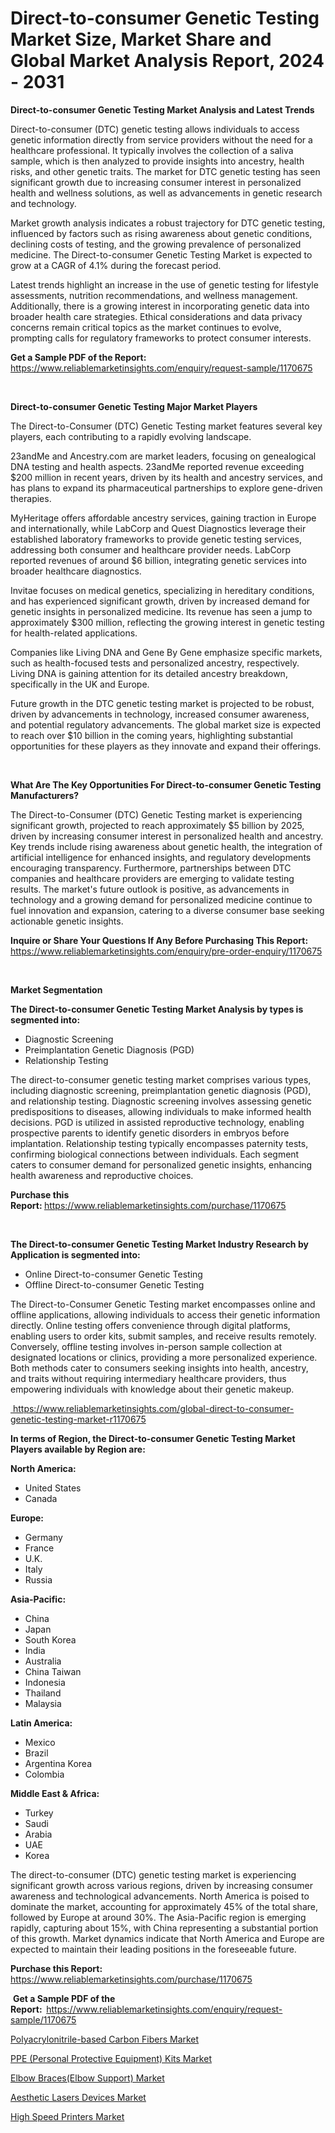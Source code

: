 <p><h1>Direct-to-consumer Genetic Testing Market Size, Market Share and Global Market Analysis Report, 2024 - 2031</h1></p><p><strong>Direct-to-consumer Genetic Testing Market Analysis and Latest Trends</strong></p>
<p><p>Direct-to-consumer (DTC) genetic testing allows individuals to access genetic information directly from service providers without the need for a healthcare professional. It typically involves the collection of a saliva sample, which is then analyzed to provide insights into ancestry, health risks, and other genetic traits. The market for DTC genetic testing has seen significant growth due to increasing consumer interest in personalized health and wellness solutions, as well as advancements in genetic research and technology.</p><p>Market growth analysis indicates a robust trajectory for DTC genetic testing, influenced by factors such as rising awareness about genetic conditions, declining costs of testing, and the growing prevalence of personalized medicine. The Direct-to-consumer Genetic Testing Market is expected to grow at a CAGR of 4.1% during the forecast period. </p><p>Latest trends highlight an increase in the use of genetic testing for lifestyle assessments, nutrition recommendations, and wellness management. Additionally, there is a growing interest in incorporating genetic data into broader health care strategies. Ethical considerations and data privacy concerns remain critical topics as the market continues to evolve, prompting calls for regulatory frameworks to protect consumer interests.</p></p>
<p><strong>Get a Sample PDF of the Report:&nbsp;</strong> <a href="https://www.reliablemarketinsights.com/enquiry/request-sample/1170675?utm_campaign=1572&utm_medium=2&utm_source=Github&utm_content=ia&utm_term=30102024&utm_id=direct-to-consumer-genetic-testing">https://www.reliablemarketinsights.com/enquiry/request-sample/1170675</a></p>
<p>&nbsp;</p>
<p><strong>Direct-to-consumer Genetic Testing Major Market Players</strong></p>
<p><p>The Direct-to-Consumer (DTC) Genetic Testing market features several key players, each contributing to a rapidly evolving landscape.</p><p>23andMe and Ancestry.com are market leaders, focusing on genealogical DNA testing and health aspects. 23andMe reported revenue exceeding $200 million in recent years, driven by its health and ancestry services, and has plans to expand its pharmaceutical partnerships to explore gene-driven therapies.</p><p>MyHeritage offers affordable ancestry services, gaining traction in Europe and internationally, while LabCorp and Quest Diagnostics leverage their established laboratory frameworks to provide genetic testing services, addressing both consumer and healthcare provider needs. LabCorp reported revenues of around $6 billion, integrating genetic services into broader healthcare diagnostics.</p><p>Invitae focuses on medical genetics, specializing in hereditary conditions, and has experienced significant growth, driven by increased demand for genetic insights in personalized medicine. Its revenue has seen a jump to approximately $300 million, reflecting the growing interest in genetic testing for health-related applications.</p><p>Companies like Living DNA and Gene By Gene emphasize specific markets, such as health-focused tests and personalized ancestry, respectively. Living DNA is gaining attention for its detailed ancestry breakdown, specifically in the UK and Europe.</p><p>Future growth in the DTC genetic testing market is projected to be robust, driven by advancements in technology, increased consumer awareness, and potential regulatory advancements. The global market size is expected to reach over $10 billion in the coming years, highlighting substantial opportunities for these players as they innovate and expand their offerings.</p></p>
<p>&nbsp;</p>
<p><strong>What Are The Key Opportunities For Direct-to-consumer Genetic Testing Manufacturers?</strong></p>
<p><p>The Direct-to-Consumer (DTC) Genetic Testing market is experiencing significant growth, projected to reach approximately $5 billion by 2025, driven by increasing consumer interest in personalized health and ancestry. Key trends include rising awareness about genetic health, the integration of artificial intelligence for enhanced insights, and regulatory developments encouraging transparency. Furthermore, partnerships between DTC companies and healthcare providers are emerging to validate testing results. The market's future outlook is positive, as advancements in technology and a growing demand for personalized medicine continue to fuel innovation and expansion, catering to a diverse consumer base seeking actionable genetic insights.</p></p>
<p><strong>Inquire or Share Your Questions If Any Before Purchasing This Report:</strong> <a href="https://www.reliablemarketinsights.com/enquiry/pre-order-enquiry/1170675?utm_campaign=1572&utm_medium=2&utm_source=Github&utm_content=ia&utm_term=30102024&utm_id=direct-to-consumer-genetic-testing">https://www.reliablemarketinsights.com/enquiry/pre-order-enquiry/1170675</a></p>
<p>&nbsp;</p>
<p><strong>Market Segmentation</strong></p>
<p><strong>The Direct-to-consumer Genetic Testing Market Analysis by types is segmented into:</strong></p>
<p><ul><li>Diagnostic Screening</li><li>Preimplantation Genetic Diagnosis (PGD)</li><li>Relationship Testing</li></ul></p>
<p><p>The direct-to-consumer genetic testing market comprises various types, including diagnostic screening, preimplantation genetic diagnosis (PGD), and relationship testing. Diagnostic screening involves assessing genetic predispositions to diseases, allowing individuals to make informed health decisions. PGD is utilized in assisted reproductive technology, enabling prospective parents to identify genetic disorders in embryos before implantation. Relationship testing typically encompasses paternity tests, confirming biological connections between individuals. Each segment caters to consumer demand for personalized genetic insights, enhancing health awareness and reproductive choices.</p></p>
<p><strong>Purchase this Report:&nbsp;</strong><a href="https://www.reliablemarketinsights.com/purchase/1170675?utm_campaign=1572&utm_medium=2&utm_source=Github&utm_content=ia&utm_term=30102024&utm_id=direct-to-consumer-genetic-testing">https://www.reliablemarketinsights.com/purchase/1170675</a></p>
<p>&nbsp;</p>
<p><strong>The Direct-to-consumer Genetic Testing Market Industry Research by Application is segmented into:</strong></p>
<p><ul><li>Online Direct-to-consumer Genetic Testing</li><li>Offline Direct-to-consumer Genetic Testing</li></ul></p>
<p><p>The Direct-to-Consumer Genetic Testing market encompasses online and offline applications, allowing individuals to access their genetic information directly. Online testing offers convenience through digital platforms, enabling users to order kits, submit samples, and receive results remotely. Conversely, offline testing involves in-person sample collection at designated locations or clinics, providing a more personalized experience. Both methods cater to consumers seeking insights into health, ancestry, and traits without requiring intermediary healthcare providers, thus empowering individuals with knowledge about their genetic makeup.</p></p>
<p><a href="https://www.reliablemarketinsights.com/global-direct-to-consumer-genetic-testing-market-r1170675?utm_campaign=1572&utm_medium=2&utm_source=Github&utm_content=ia&utm_term=30102024&utm_id=direct-to-consumer-genetic-testing">&nbsp;https://www.reliablemarketinsights.com/global-direct-to-consumer-genetic-testing-market-r1170675</a></p>
<p><strong>In terms of Region, the Direct-to-consumer Genetic Testing Market Players available by Region are:</strong></p>
<p>
    <p> <strong> North America: </strong>
        <ul>
            <li>United States</li>
            <li>Canada</li>
        </ul>
        </p> 
    <p> <strong> Europe: </strong>
        <ul>
            <li>Germany</li>
            <li>France</li>
            <li>U.K.</li>
            <li>Italy</li>
            <li>Russia</li>
        </ul>
        </p> 
    <p> <strong> Asia-Pacific: </strong>
        <ul>
            <li>China</li>
            <li>Japan</li>
            <li>South Korea</li>
            <li>India</li>
            <li>Australia</li>
            <li>China Taiwan</li>
            <li>Indonesia</li>
            <li>Thailand</li>
            <li>Malaysia</li>
        </ul>
        </p> 
    <p> <strong> Latin America: </strong>
        <ul>
            <li>Mexico</li>
            <li>Brazil</li>
            <li>Argentina Korea</li>
            <li>Colombia</li>
        </ul>
        </p> 
    <p> <strong> Middle East & Africa: </strong>
        <ul>
            <li>Turkey</li>
            <li>Saudi</li>
            <li>Arabia</li>
            <li>UAE</li>
            <li>Korea</li>
        </ul>
    </p>
    </p>
<p><p>The direct-to-consumer (DTC) genetic testing market is experiencing significant growth across various regions, driven by increasing consumer awareness and technological advancements. North America is poised to dominate the market, accounting for approximately 45% of the total share, followed by Europe at around 30%. The Asia-Pacific region is emerging rapidly, capturing about 15%, with China representing a substantial portion of this growth. Market dynamics indicate that North America and Europe are expected to maintain their leading positions in the foreseeable future.</p></p>
<p><strong>Purchase this Report: </strong><a href="https://www.reliablemarketinsights.com/purchase/1170675?utm_campaign=1572&utm_medium=2&utm_source=Github&utm_content=ia&utm_term=30102024&utm_id=direct-to-consumer-genetic-testing">https://www.reliablemarketinsights.com/purchase/1170675</a></p>
<p>&nbsp;<strong>Get a Sample PDF of the Report:&nbsp;&nbsp;</strong><a href="https://www.reliablemarketinsights.com/enquiry/request-sample/1170675?utm_campaign=1572&utm_medium=2&utm_source=Github&utm_content=ia&utm_term=30102024&utm_id=direct-to-consumer-genetic-testing">https://www.reliablemarketinsights.com/enquiry/request-sample/1170675</a></p>
<p><strong></strong></p>
<p><p><a href="https://www.linkedin.com/pulse/polyacrylonitrile-based-carbon-fibers-market-global-regional-oy5xc?utm_campaign=1572&utm_medium=2&utm_source=Github&utm_content=ia&utm_term=30102024&utm_id=direct-to-consumer-genetic-testing">Polyacrylonitrile-based Carbon Fibers Market</a></p><p><a href="https://www.linkedin.com/pulse/ppe-personal-protective-equipment-kits-market-global-insights-vbblc?utm_campaign=1572&utm_medium=2&utm_source=Github&utm_content=ia&utm_term=30102024&utm_id=direct-to-consumer-genetic-testing">PPE (Personal Protective Equipment) Kits Market</a></p><p><a href="https://www.linkedin.com/pulse/elbow-braceselbow-support-market-drivers-challenges-forecast-kaqgf?utm_campaign=1572&utm_medium=2&utm_source=Github&utm_content=ia&utm_term=30102024&utm_id=direct-to-consumer-genetic-testing">Elbow Braces(Elbow Support) Market</a></p><p><a href="https://www.linkedin.com/pulse/aesthetic-lasers-devices-market-regional-outlook-competition-wlief?utm_campaign=1572&utm_medium=2&utm_source=Github&utm_content=ia&utm_term=30102024&utm_id=direct-to-consumer-genetic-testing">Aesthetic Lasers Devices Market</a></p><p><a href="https://www.linkedin.com/pulse/high-speed-printers-market-research-report-2024-2031-crowd-data-wjnhc?utm_campaign=1572&utm_medium=2&utm_source=Github&utm_content=ia&utm_term=30102024&utm_id=direct-to-consumer-genetic-testing">High Speed Printers Market</a></p></p>